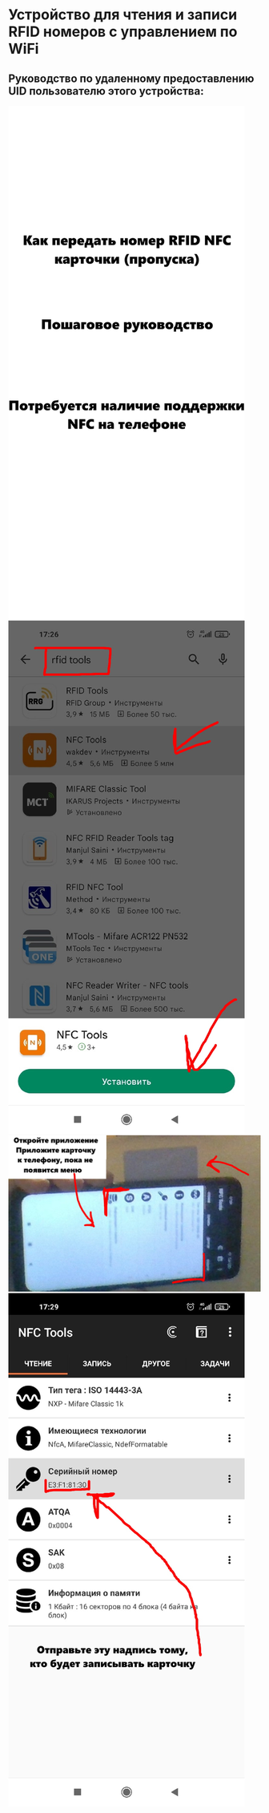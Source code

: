 # Устройство для чтения и записи RFID номеров с управлением по WiFi

## Руководство по удаленному предоставлению UID пользователю этого устройства:
![1](./doc/provider/1.jpg)
![2](./doc/provider/2.jpg)
![3](./doc/provider/3.jpg)
![4](./doc/provider/4.jpg)

